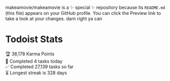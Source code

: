 makeamovie/makeamovie is a ✨ special ✨ repository because its `README.md` (this file) appears on your GitHub profile.
You can click the Preview link to take a look at your changes. darn right ya can

# Todoist Stats

<!-- TODO-IST:START -->
🏆  38,178 Karma Points           
🌸  Completed 4 tasks today           
✅  Completed 27,139 tasks so far           
⏳  Longest streak is 328 days
<!-- TODO-IST:END -->